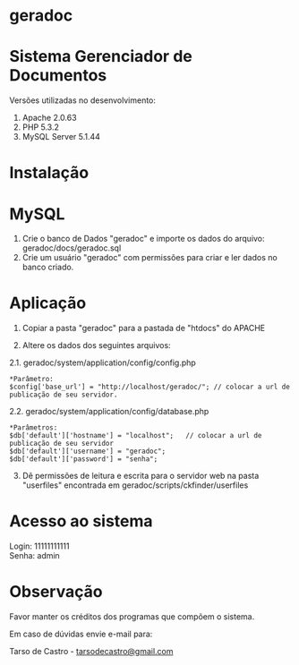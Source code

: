 geradoc
=======

Sistema Gerenciador de Documentos
===================================

Versões utilizadas no desenvolvimento:
 
1. Apache 2.0.63
2. PHP 5.3.2
3. MySQL Server 5.1.44


Instalação
===================================


MySQL
===================================

1. Crie o banco de Dados "geradoc" e importe os dados do arquivo: geradoc/docs/geradoc.sql
2. Crie um usuário "geradoc" com permissões para criar e ler dados no banco criado.


Aplicação
===================================

1. Copiar a pasta "geradoc" para a pastada de "htdocs" do APACHE

2. Altere os dados dos seguintes arquivos:

2.1. geradoc/system/application/config/config.php

	*Parâmetro:
	$config['base_url']	= "http://localhost/geradoc/"; // colocar a url de publicação de seu servidor.


2.2. geradoc/system/application/config/database.php

	*Parâmetros:
	$db['default']['hostname'] = "localhost"; 	// colocar a url de publicação de seu servidor
	$db['default']['username'] = "geradoc";		
	$db['default']['password'] = "senha";	
	

3. Dê permissões de leitura e escrita para o servidor web na pasta "userfiles" encontrada em geradoc/scripts/ckfinder/userfiles



Acesso ao sistema
===================================

Login: 11111111111  
Senha: admin  


Observação
===================================

Favor manter os créditos dos programas que compõem o sistema.

Em caso de dúvidas envie e-mail para:

Tarso de Castro - tarsodecastro@gmail.com

